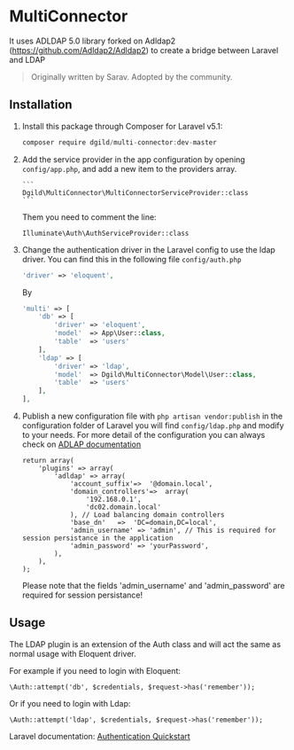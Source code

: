 # MultiConnector

It uses ADLDAP 5.0 library forked on Adldap2 (https://github.com/Adldap2/Adldap2) to create a bridge between Laravel and LDAP
> Originally written by Sarav. Adopted by the community.

## Installation
1. Install this package through Composer for Laravel v5.1:
    ```js
    composer require dgild/multi-connector:dev-master
    ```

1. Add the service provider in the app configuration by opening `config/app.php`, and add a new item to the providers array.

       ```
       Dgild\MultiConnector\MultiConnectorServiceProvider::class     
       ```
   Them you need to comment the line:
      ```
      Illuminate\Auth\AuthServiceProvider::class
      ```
   
1. Change the authentication driver in the Laravel config to use the ldap driver. You can find this in the following file `config/auth.php`

    ```php
    'driver' => 'eloquent',
    ```

	By

	```php
	'multi' => [
		'db' => [
			'driver' => 'eloquent',
			'model'  => App\User::class,
			'table'  => 'users'
		],
	    'ldap' => [
			'driver' => 'ldap',
			'model'  => Dgild\MultiConnector\Model\User::class,
			'table'  => 'users'
		],
	],
	```

1. Publish a new configuration file with `php artisan vendor:publish` in the configuration folder of Laravel you will find `config/ldap.php` and modify to your needs. For more detail of the configuration you can always check on [ADLAP documentation](http://adldap.sourceforge.net/wiki/doku.php?id=documentation_configuration)

    ```
    return array(
        'plugins' => array(
            'adldap' => array(
                'account_suffix'=>  '@domain.local',
                'domain_controllers'=>  array(
                    '192.168.0.1',
                    'dc02.domain.local'
                ), // Load balancing domain controllers
                'base_dn'   =>  'DC=domain,DC=local',
                'admin_username' => 'admin', // This is required for session persistance in the application
                'admin_password' => 'yourPassword',
            ),
        ),
    );
    ```

    Please note that the fields 'admin_username' and 'admin_password' are required for session persistance!

## Usage
The LDAP plugin is an extension of the Auth class and will act the same as normal usage with Eloquent driver.

For example if you need to login with Eloquent:
```
\Auth::attempt('db', $credentials, $request->has('remember'));
```
Or if you need to login with Ldap:
```
\Auth::attempt('ldap', $credentials, $request->has('remember'));
```

Laravel documentation: [Authentication Quickstart](http://laravel.com/docs/master/authentication#authentication-quickstart)

